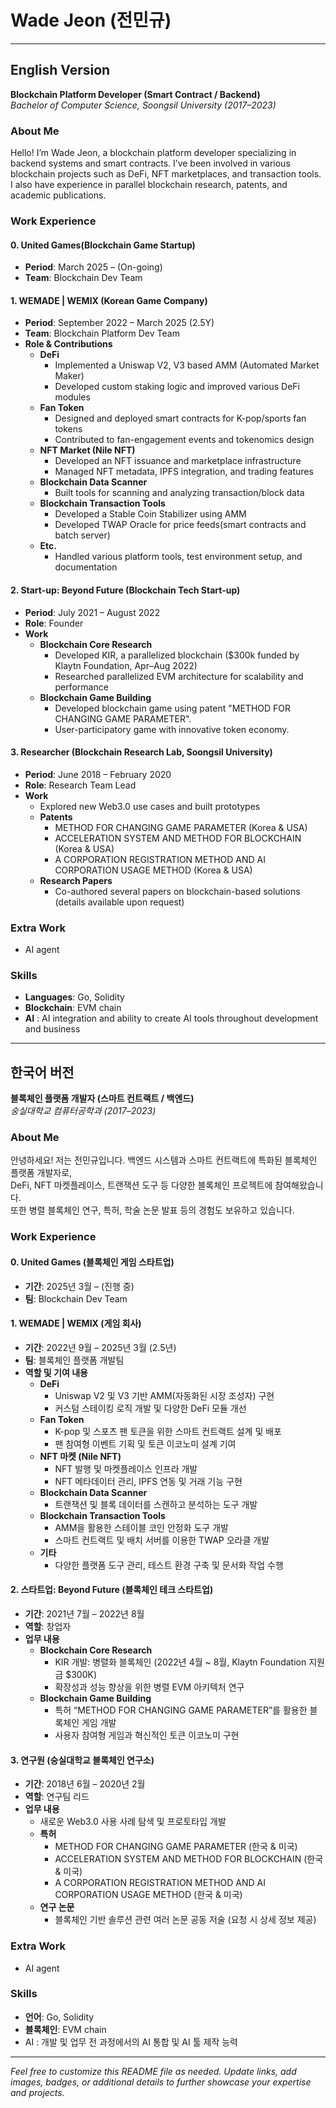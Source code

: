 # Wade Jeon (전민규)

---

## English Version

**Blockchain Platform Developer (Smart Contract / Backend)**  
*Bachelor of Computer Science, Soongsil University (2017–2023)*

### About Me
Hello! I’m Wade Jeon, a blockchain platform developer specializing in backend systems and smart contracts. 
I’ve been involved in various blockchain projects such as DeFi, NFT marketplaces, and transaction tools. 
I also have experience in parallel blockchain research, patents, and academic publications.

### Work Experience

#### 0. United Games(Blockchain Game Startup)
- **Period**: March 2025 – (On-going)
- **Team**: Blockchain Dev Team


#### 1. WEMADE | WEMIX (Korean Game Company)
- **Period**: September 2022 – March 2025 (2.5Y)  
- **Team**: Blockchain Platform Dev Team  
- **Role & Contributions**  
  - **DeFi**  
    - Implemented a Uniswap V2, V3 based AMM (Automated Market Maker)  
    - Developed custom staking logic and improved various DeFi modules  
  - **Fan Token**  
    - Designed and deployed smart contracts for K-pop/sports fan tokens  
    - Contributed to fan-engagement events and tokenomics design  
  - **NFT Market (Nile NFT)**  
    - Developed an NFT issuance and marketplace infrastructure  
    - Managed NFT metadata, IPFS integration, and trading features  
  - **Blockchain Data Scanner**  
    - Built tools for scanning and analyzing transaction/block data  
  - **Blockchain Transaction Tools**  
    - Developed a Stable Coin Stabilizer using AMM
    - Developed TWAP Oracle for price feeds(smart contracts and batch server)  
  - **Etc.**  
    - Handled various platform tools, test environment setup, and documentation


#### 2. Start-up: Beyond Future (Blockchain Tech Start-up)
- **Period**: July 2021 – August 2022  
- **Role**: Founder  
- **Work**  
  - **Blockchain Core Research**  
    - Developed KIR, a parallelized blockchain ($300k funded by Klaytn Foundation, Apr–Aug 2022)  
    - Researched parallelized EVM architecture for scalability and performance
  - **Blockchain Game Building**  
    - Developed blockchain game using patent "METHOD FOR CHANGING GAME PARAMETER".
    - User-participatory game with innovative token economy.


#### 3. Researcher (Blockchain Research Lab, Soongsil University)
- **Period**: June 2018 – February 2020  
- **Role**: Research Team Lead  
- **Work**  
  - Explored new Web3.0 use cases and built prototypes  
  - **Patents**  
    - METHOD FOR CHANGING GAME PARAMETER (Korea & USA)  
    - ACCELERATION SYSTEM AND METHOD FOR BLOCKCHAIN (Korea & USA)  
    - A CORPORATION REGISTRATION METHOD AND AI CORPORATION USAGE METHOD (Korea & USA)  
  - **Research Papers**  
    - Co-authored several papers on blockchain-based solutions (details available upon request)


### Extra Work
- AI agent

### Skills
- **Languages**: Go, Solidity  
- **Blockchain**: EVM chain
- **AI** : AI integration and ability to create AI tools throughout development and business


---



## 한국어 버전

**블록체인 플랫폼 개발자 (스마트 컨트랙트 / 백엔드)**  
*숭실대학교 컴퓨터공학과 (2017–2023)*

### About Me
안녕하세요! 저는 전민규입니다. 백엔드 시스템과 스마트 컨트랙트에 특화된 블록체인 플랫폼 개발자로,  
DeFi, NFT 마켓플레이스, 트랜잭션 도구 등 다양한 블록체인 프로젝트에 참여해왔습니다.  
또한 병렬 블록체인 연구, 특허, 학술 논문 발표 등의 경험도 보유하고 있습니다.
### Work Experience

#### 0. United Games (블록체인 게임 스타트업)
- **기간**: 2025년 3월 – (진행 중)
- **팀**: Blockchain Dev Team


#### 1. WEMADE | WEMIX (게임 회사)
- **기간**: 2022년 9월 – 2025년 3월 (2.5년)  
- **팀**: 블록체인 플랫폼 개발팀  
- **역할 및 기여 내용**  
  - **DeFi**  
    - Uniswap V2 및 V3 기반 AMM(자동화된 시장 조성자) 구현  
    - 커스텀 스테이킹 로직 개발 및 다양한 DeFi 모듈 개선  
  - **Fan Token**  
    - K-pop 및 스포츠 팬 토큰을 위한 스마트 컨트랙트 설계 및 배포  
    - 팬 참여형 이벤트 기획 및 토큰 이코노미 설계 기여  
  - **NFT 마켓 (Nile NFT)**  
    - NFT 발행 및 마켓플레이스 인프라 개발  
    - NFT 메타데이터 관리, IPFS 연동 및 거래 기능 구현  
  - **Blockchain Data Scanner**  
    - 트랜잭션 및 블록 데이터를 스캔하고 분석하는 도구 개발  
  - **Blockchain Transaction Tools**  
    - AMM을 활용한 스테이블 코인 안정화 도구 개발  
    - 스마트 컨트랙트 및 배치 서버를 이용한 TWAP 오라클 개발  
  - **기타**  
    - 다양한 플랫폼 도구 관리, 테스트 환경 구축 및 문서화 작업 수행


#### 2. 스타트업: Beyond Future (블록체인 테크 스타트업)
- **기간**: 2021년 7월 – 2022년 8월  
- **역할**: 창업자  
- **업무 내용**  
  - **Blockchain Core Research**  
    - KIR 개발: 병렬화 블록체인 (2022년 4월 ~ 8월, Klaytn Foundation 지원금 $300K)  
    - 확장성과 성능 향상을 위한 병렬 EVM 아키텍처 연구  
  - **Blockchain Game Building**  
    - 특허 “METHOD FOR CHANGING GAME PARAMETER”를 활용한 블록체인 게임 개발  
    - 사용자 참여형 게임과 혁신적인 토큰 이코노미 구현


#### 3. 연구원 (숭실대학교 블록체인 연구소)
- **기간**: 2018년 6월 – 2020년 2월  
- **역할**: 연구팀 리드  
- **업무 내용**  
  - 새로운 Web3.0 사용 사례 탐색 및 프로토타입 개발  
  - **특허**  
    - METHOD FOR CHANGING GAME PARAMETER (한국 & 미국)  
    - ACCELERATION SYSTEM AND METHOD FOR BLOCKCHAIN (한국 & 미국)  
    - A CORPORATION REGISTRATION METHOD AND AI CORPORATION USAGE METHOD (한국 & 미국)  
  - **연구 논문**  
    - 블록체인 기반 솔루션 관련 여러 논문 공동 저술 (요청 시 상세 정보 제공)


### Extra Work
- AI agent


### Skills
- **언어**: Go, Solidity
- **블록체인**: EVM chain
- AI : 개발 및 업무 전 과정에서의 AI 통합 및 AI 툴 제작 능력

---

*Feel free to customize this README file as needed. Update links, add images, badges, or additional details to further showcase your expertise and projects.*
